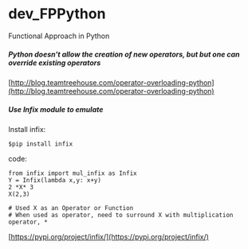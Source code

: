 # dev_FPPython
Functional Approach in Python

##### Python doesn't allow the creation of new operators, but but one can override existing operators
[http://blog.teamtreehouse.com/operator-overloading-python](http://blog.teamtreehouse.com/operator-overloading-python) <br/>

##### Use Infix module to emulate
Install infix: <br/>
```
$pip install infix
```

code:
```
from infix import mul_infix as Infix
Y = Infix(lambda x,y: x+y)
2 *X* 3
X(2,3)

# Used X as an Operator or Function
# When used as operator, need to surround X with multiplication operator, *

```
[https://pypi.org/project/infix/](https://pypi.org/project/infix/) <br/>
